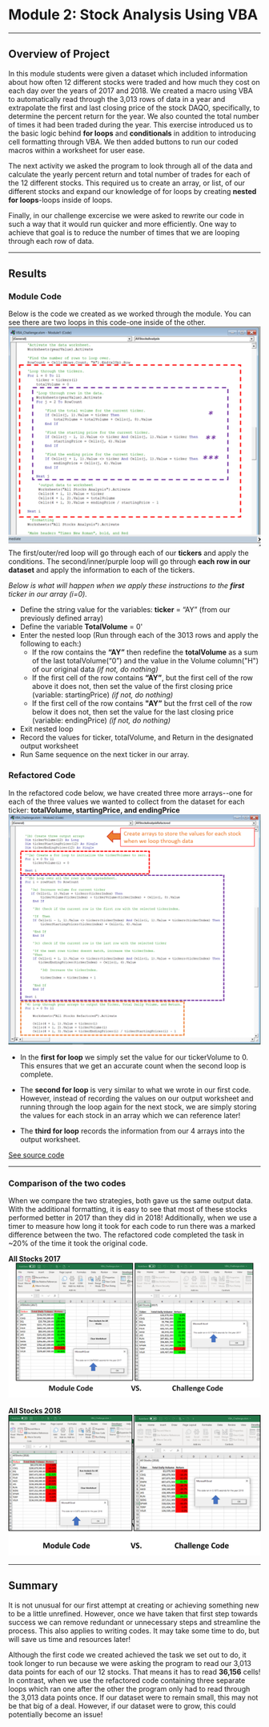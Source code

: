 # Module 2: Stock Analysis Using VBA
- - -
## Overview of Project
In this module students were given a dataset which included information about how often 12 different stocks were traded and how much they cost on each day over the years of 2017 and 2018.  We created a macro using VBA to automatically read through the 3,013 rows of data in a year and extrapolate the first and last closing price of the stock DAQO, specifically, to determine the percent return for the year.  We also counted the total number of times it had been traded during the year.  This exercise introduced us to the basic logic behind **for loops** and **conditionals** in addition to introducing cell formatting through VBA.  We then added buttons to run our coded macros within a worksheet for user ease.

The next activity we asked the program to look through all of the data and calculate the yearly percent return and total number of trades for each of the 12 different stocks.  This required us to create an array, or list, of our different stocks and expand our knowledge of for loops by creating **nested for loops**-loops inside of loops. 

Finally, in our challenge excercise we were asked to rewrite our code in such a way that it would run quicker and more efficiently.  One way to achieve that goal is to reduce the number of times that we are looping through each row of data.
- - -
## Results
### Module Code
Below is the code we created as we worked through the module.  You can see there are two loops in this code-one inside of the other.
![Nested Loop Code](https://github.com/murphyk2021/Stock-Analysis/blob/da980120bd370356cf578fb15c14ba30e84f1fca/module_VBA_Code.png)
The first/outer/red loop will go through each of our **tickers** and apply the conditions.  The second/inner/purple loop will go through **each row in our dataset** and apply the information to each of the tickers.

*Below is what will happen when we apply these instructions to the **first** ticker in our array (i=0).*
  - Define the string value for the variables:  **ticker** = “AY” (from our previously defined array)
  - Define the variable **TotalVolume** = 0'
  - Enter the nested loop (Run through each of the 3013 rows and apply the following to each:)
    - If the row contains the **“AY”** then redefine the **totalVolume** as a sum of the last totalVolume(“0”) and the value in the Volume column("H") of our original data *(if not, do nothing)*
    - If the first cell of the row contains  **“AY”**, but the first cell of the row above it does not, then set the value of the first closing price (variable: startingPrice) *(if not, do nothing)*
    - If the first cell of the row contains  **"AY”**  but the frrst cell of the row below it does not, then set the value for the last closing price (variable: endingPrice) *(if not, do nothing)*
  - Exit nested loop
  - Record the values for ticker, totalVolume, and Return in the designated output worksheet
  - Run Same sequence on the next ticker in our array.

### Refactored Code
In the refactored code below, we have created three more arrays--one for each of the three values we wanted to collect from the dataset for each ticker: **totalVolume, startingPrice, and endingPrice**
![Three consecutive loops](https://github.com/murphyk2021/Stock-Analysis/blob/98db6244f6178bebac633ee859d80b318e913679/Challenge_VBA_Code.png)
- In the **first for loop** we simply set the value for our tickerVolume to 0.  This ensures that we get an accurate count when the second loop is complete.  

- The **second for loop** is very similar to what we wrote in our first code. However, instead of recording the values on our output worksheet and running through the loop again for the next stock, we are simply storing the values for each stock in an array which we can reference later!

- The **third for loop** records the information from our 4 arrays into the output worksheet.

[See source code](https://github.com/murphyk2021/Stock-Analysis/blob/b9dfdcf7c048faeb6bc90a4c79fb693442429637/VBA_Challenge.xlsm)
- - -
### Comparison of the two codes
When we compare the two strategies, both gave us the same output data.  With the additional formatting, it is easy to see that most of these stocks performed better in 2017 than they did in 2018!  Additionally, when we use a timer to measure how long it took for each code to run there was a marked difference between the two.  The refactored code completed the task in ~20% of the time it took the original code.

**All Stocks 2017**
![Comparison of run times for 2017](https://github.com/murphyk2021/Stock-Analysis/blob/1a81f29ec5d2fa9cc8a7a81263bb9fb787ec91e9/Resources/VBA_Challenge_2017comp.png)


**All Stocks 2018**
![Comparison of run times for 2018](https://github.com/murphyk2021/Stock-Analysis/blob/1a81f29ec5d2fa9cc8a7a81263bb9fb787ec91e9/Resources/VBA_Challenge_2018comp.png)
- - -
## Summary
It is not unusual for our first attempt at creating or achieving something new to be a little unrefined.  However, once we have taken that first step towards success we can remove redundant or unnecessary steps and streamline the process.  This also applies to writing codes.  It may take some time to do, but will save us time and resources later!  

Although the first code we created achieved the task we set out to do, it took longer to run because we were asking the program to read our 3,013 data points for each of our 12 stocks.  That means it has to read **36,156** cells!  In contrast, when we use the refactored code containing three separate loops which ran one after the other the program  only had to read through the 3,013 data points once.  If our dataset were to remain small, this may not be that big of a deal.  However, if our dataset were to grow, this could potentially become an issue!  




